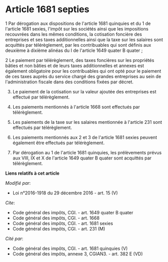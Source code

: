 # Article 1681 septies

1 Par dérogation aux dispositions de l'article 1681 quinquies et du 1 de l'article 1681 sexies, l'impôt sur les sociétés
ainsi que les impositions recouvrées dans les mêmes conditions, la cotisation foncière des entreprises et ses taxes
additionnelles ainsi que la taxe sur les salaires sont acquittés par télérèglement, par les contribuables qui sont définis
aux deuxième à dixième alinéas du I de l'article 1649 quater B quater ; 

2 Le paiement par télérèglement, des taxes foncières sur les propriétés bâties et non bâties et de leurs taxes additionnelles
et annexes est également obligatoire pour les contribuables qui ont opté pour le paiement de ces taxes auprès du service
chargé des grandes entreprises au sein de l'administration fiscale dans des conditions fixées par décret. 

3. Le paiement de la cotisation sur la valeur ajoutée des entreprises est effectué par télérèglement. 

4. Les paiements mentionnés à l'article 1668 sont effectués par télérèglement. 

5. Les paiements de la taxe sur les salaires mentionnée à l'article 231 sont effectués par télérèglement. 

6. Les paiements mentionnés aux 2 et 3 de l'article 1681 sexies peuvent également être effectués par télérèglement.

7. Par dérogation au 1 de l'article 1681 quinquies, les prélèvements  prévus aux VIII, IX et X de l'article 1649 quater B
quater sont  acquittés par télérèglement.

**Liens relatifs à cet article**

_Modifié par_:

  - Loi n°2016-1918 du 29 décembre 2016 - art. 15 (V)

_Cite_:

  - Code général des impôts, CGI. - art. 1649 quater B quater
  - Code général des impôts, CGI. - art. 1668
  - Code général des impôts, CGI. - art. 1681 sexies
  - Code général des impôts, CGI. - art. 231 (M)

_Cité par_:

  - Code général des impôts, CGI. - art. 1681 quinquies (V)
  - Code général des impôts, annexe 3, CGIAN3. - art. 382 E (VD)
